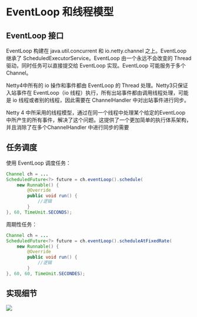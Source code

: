 # EventLoop 和线程模型

## EventLoop 接口

EventLoop 构建在 java.util.concurrent 和 io.netty.channel 之上。EventLoop 继承了 ScheduledExecutorService。EventLoop 由一个永远不会改变的 Thread 驱动，同时任务可以直接提交给 EventLoop 实现。EventLoop 可能服务于多个 Channel。

Netty4中所有的 io 操作和事件都由 EventLoop 的 Thread 处理。Netty3只保证入站事件在 EventLoop（io 线程）执行，所有出站事件都由调用线程处理，可能是 io 线程或者别的线程，因此需要在 ChannelHandler 中对出站事件进行同步。

Netty 4 中所采用的线程模型，通过在同一个线程中处理某个给定的EventLoop 中所产生的所有事件，解决了这个问题。这提供了一个更加简单的执行体系架构，并且消除了在多个ChannelHandler 中进行同步的需要

## 任务调度

使用 EventLoop 调度任务：

```java
Channel ch = ...
ScheduledFuture<?> future = ch.eventLoop().schedule(
	new Runnable() {
        @Override
        public void run() {
			//逻辑
        }
}, 60, TimeUnit.SECONDS);
```

周期性任务：

```java
Channel ch = ...
ScheduledFuture<?> future = ch.eventLoop().scheduleAtFixedRate(
	new Runnable() {
        @Override
        public void run() {
            //逻辑
        }
}, 60, 60, TimeUnit.SECONDES);
```

## 实现细节

![](http://img.dabin-coder.cn/image/netty-eventloop执行逻辑.png)





